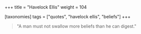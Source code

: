 +++
title = "Havelock Ellis"
weight = 104

[taxonomies]
tags = ["quotes", "havelock ellis", "beliefs"]
+++

> "A man must not swallow more beliefs than he can digest."

